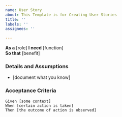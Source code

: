 ```yaml
---
name: User Story
about: This Template is for Creating User Stories
title: ''
labels: ''
assignees: ''

---
```


**As a** [role] 
 **I need** [function]  
 **So that** [benefit]  
   
 ### Details and Assumptions
 * [document what you know]
   
 ### Acceptance Criteria  
   
 ```gherkin
 Given [some context]
 When [certain action is taken]
 Then [the outcome of action is observed]
 ```
